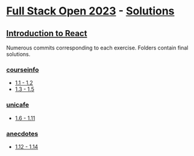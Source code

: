 # [Full Stack Open 2023](https://fullstackopen.com/en/) - [Solutions](https://github.com/z1skgr/FullOpenStack2023/tree/main/Part%201)

## [Introduction to React](https://fullstackopen.com/en/part1)
Numerous commits corresponding to each exercise. Folders contain final solutions.

### [courseinfo](https://github.com/z1skgr/FullOpenStack2023/tree/main/Part%201/courseinfo)
* [1.1 - 1.2](https://fullstackopen.com/en/part1/introduction_to_react#exercises-1-1-1-2)
* [1.3 - 1.5](https://fullstackopen.com/en/part1/java_script#exercises-1-3-1-5)

### [unicafe](https://github.com/z1skgr/FullOpenStack2023/tree/main/Part%201/unicafe)
* [1.6 - 1.11](https://fullstackopen.com/en/part1/a_more_complex_state_debugging_react_apps#exercises-1-6-1-14)

### [anecdotes](https://github.com/z1skgr/FullOpenStack2023/tree/main/Part%201/anecdotes)
* [1.12 - 1.14](https://fullstackopen.com/en/part1/a_more_complex_state_debugging_react_apps#exercises-1-6-1-14)